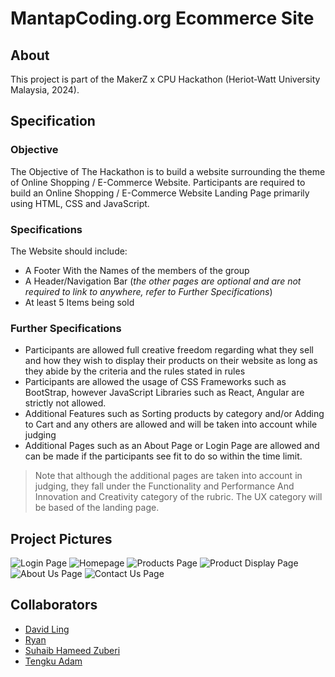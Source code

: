 # MantapCoding.org Ecommerce Site

## About
This project is part of the MakerZ x CPU Hackathon (Heriot-Watt University Malaysia, 2024).

## Specification
### Objective
The Objective of The Hackathon is to build a website surrounding the theme of Online Shopping / E-Commerce Website.
Participants are required to build an Online Shopping / E-Commerce Website Landing Page primarily using HTML, CSS and JavaScript.

### Specifications
The Website should include:
+ A Footer With the Names of the members of the group
+ A Header/Navigation Bar (_the other pages are optional and are not required to link to anywhere, refer to Further Specifications_)
+ At least 5 Items being sold

### Further Specifications
+ Participants are allowed full creative freedom regarding what they sell and how they wish to display their products on their website as long as they abide by the criteria and the rules stated in ⁠rules 
+ Participants are allowed the usage of CSS Frameworks such as BootStrap, however JavaScript Libraries such as React, Angular are strictly not allowed.
+ Additional Features such as Sorting products by category and/or Adding to Cart and any others are allowed and will be taken into account while judging
+ Additional Pages such as an About Page or Login Page are allowed and can be made if the participants see fit to do so within the time limit.

> Note that although the additional pages are taken into account in judging, they fall under the Functionality and Performance And Innovation and Creativity category of the rubric.
> The UX category will be based of the landing page.

## Project Pictures
![Login Page](https://github.com/Flamingsides/MantapCoding.org/assets/84507406/2deff838-977b-456c-97cb-b3dba712616b)
![Homepage](https://github.com/Flamingsides/MantapCoding.org/assets/84507406/8c2175f8-07b3-4976-9275-eac05e634858)
![Products Page](https://github.com/Flamingsides/MantapCoding.org/assets/84507406/caf77afc-0ba1-4263-b050-7f394f6fe284)
![Product Display Page](https://github.com/Flamingsides/MantapCoding.org/assets/84507406/bad9e1ca-0aaa-47e7-85a5-4e708d45c0eb)
![About Us Page](https://github.com/Flamingsides/MantapCoding.org/assets/84507406/4a897eb7-9691-4d17-bf11-0696d51f6e1b)
![Contact Us Page](https://github.com/Flamingsides/MantapCoding.org/assets/84507406/76de9d10-9717-4464-be9e-735009571da1)

## Collaborators
+ [David Ling](https://github.com/DavidLJH)
+ [Ryan](https://api.memegen.link/images/ugandanknuck/Ryans_Account~q/404_Not_Found.png)
+ [Suhaib Hameed Zuberi](https://github.com/Flamingsides)
+ [Tengku Adam](https://github.com/TengkuAS)
